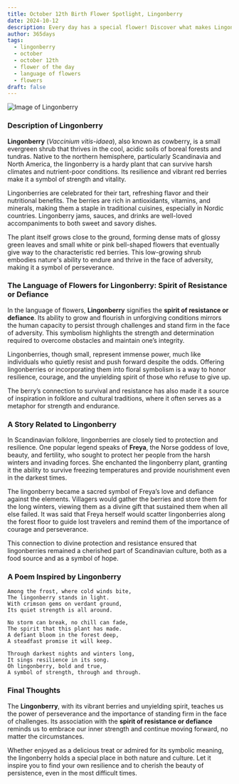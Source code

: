 ```yaml
---
title: October 12th Birth Flower Spotlight, Lingonberry
date: 2024-10-12
description: Every day has a special flower! Discover what makes Lingonberry unique as today’s birth flower and its symbolic meaning.
author: 365days
tags:
  - lingonberry
  - october
  - october 12th
  - flower of the day
  - language of flowers
  - flowers
draft: false
---
```



![Image of Lingonberry](https://cdn.pixabay.com/photo/2018/12/24/21/48/lingonberry-twig-3893546_1280.jpg#center)


### Description of Lingonberry

**Lingonberry** (_Vaccinium vitis-idaea_), also known as cowberry, is a small evergreen shrub that thrives in the cool, acidic soils of boreal forests and tundras. Native to the northern hemisphere, particularly Scandinavia and North America, the lingonberry is a hardy plant that can survive harsh climates and nutrient-poor conditions. Its resilience and vibrant red berries make it a symbol of strength and vitality.

Lingonberries are celebrated for their tart, refreshing flavor and their nutritional benefits. The berries are rich in antioxidants, vitamins, and minerals, making them a staple in traditional cuisines, especially in Nordic countries. Lingonberry jams, sauces, and drinks are well-loved accompaniments to both sweet and savory dishes.

The plant itself grows close to the ground, forming dense mats of glossy green leaves and small white or pink bell-shaped flowers that eventually give way to the characteristic red berries. This low-growing shrub embodies nature's ability to endure and thrive in the face of adversity, making it a symbol of perseverance.

### The Language of Flowers for Lingonberry: Spirit of Resistance or Defiance

In the language of flowers, **Lingonberry** signifies the **spirit of resistance or defiance**. Its ability to grow and flourish in unforgiving conditions mirrors the human capacity to persist through challenges and stand firm in the face of adversity. This symbolism highlights the strength and determination required to overcome obstacles and maintain one’s integrity.

Lingonberries, though small, represent immense power, much like individuals who quietly resist and push forward despite the odds. Offering lingonberries or incorporating them into floral symbolism is a way to honor resilience, courage, and the unyielding spirit of those who refuse to give up.

The berry’s connection to survival and resistance has also made it a source of inspiration in folklore and cultural traditions, where it often serves as a metaphor for strength and endurance.

### A Story Related to Lingonberry

In Scandinavian folklore, lingonberries are closely tied to protection and resilience. One popular legend speaks of **Freya**, the Norse goddess of love, beauty, and fertility, who sought to protect her people from the harsh winters and invading forces. She enchanted the lingonberry plant, granting it the ability to survive freezing temperatures and provide nourishment even in the darkest times.

The lingonberry became a sacred symbol of Freya’s love and defiance against the elements. Villagers would gather the berries and store them for the long winters, viewing them as a divine gift that sustained them when all else failed. It was said that Freya herself would scatter lingonberries along the forest floor to guide lost travelers and remind them of the importance of courage and perseverance.

This connection to divine protection and resistance ensured that lingonberries remained a cherished part of Scandinavian culture, both as a food source and as a symbol of hope.

### A Poem Inspired by Lingonberry

```
Among the frost, where cold winds bite,  
The lingonberry stands in light.  
With crimson gems on verdant ground,  
Its quiet strength is all around.  

No storm can break, no chill can fade,  
The spirit that this plant has made.  
A defiant bloom in the forest deep,  
A steadfast promise it will keep.  

Through darkest nights and winters long,  
It sings resilience in its song.  
Oh lingonberry, bold and true,  
A symbol of strength, through and through.  
```

### Final Thoughts

The **Lingonberry**, with its vibrant berries and unyielding spirit, teaches us the power of perseverance and the importance of standing firm in the face of challenges. Its association with the **spirit of resistance or defiance** reminds us to embrace our inner strength and continue moving forward, no matter the circumstances.

Whether enjoyed as a delicious treat or admired for its symbolic meaning, the lingonberry holds a special place in both nature and culture. Let it inspire you to find your own resilience and to cherish the beauty of persistence, even in the most difficult times.